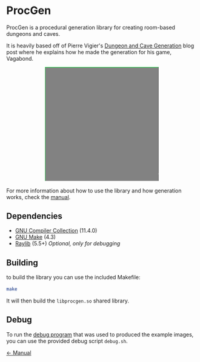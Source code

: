 # ProcGen

ProcGen is a procedural generation library for creating room-based dungeons and caves.

It is heavily based off of Pierre Vigier's [Dungeon and Cave Generation](https://pvigier.github.io/2019/06/23/vagabond-dungeon-cave-generation.html) blog post where he explains how he made the generation for his game, Vagabond.

<center><img src="images/procgen.gif" width="300"></center>

For more information about how to use the library and how generation works, check the [manual](MANUAL.md).

## Dependencies

- [GNU Compiler Collection](https://gcc.gnu.org/) (11.4.0)
- [GNU Make](https://www.gnu.org/software/make/) (4.3)
- [Raylib](https://www.raylib.com/) (5.5+) *Optional, only for debugging*

## Building

to build the library you can use the included Makefile:

```sh
make
```

It will then build the `libprocgen.so` shared library.

## Debug

To run the [debug program](debug/main.c) that was used to produced the example images, you can use the provided debug script `debug.sh`.

[<- Manual](MANUAL.md)
